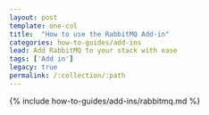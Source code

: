 ```yaml
---
layout: post
template: one-col
title:  "How to use the RabbitMQ Add-in"
categories: how-to-guides/add-ins
lead: Add RabbitMQ to your stack with ease
tags: ['Add in']
legacy: true
permalink: /:collection/:path
---
```



{% include how-to-guides/add-ins/rabbitmq.md %}